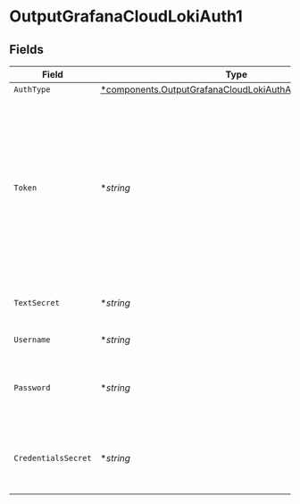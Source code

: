 # OutputGrafanaCloudLokiAuth1


## Fields

| Field                                                                                                                                                                                                       | Type                                                                                                                                                                                                        | Required                                                                                                                                                                                                    | Description                                                                                                                                                                                                 |
| ----------------------------------------------------------------------------------------------------------------------------------------------------------------------------------------------------------- | ----------------------------------------------------------------------------------------------------------------------------------------------------------------------------------------------------------- | ----------------------------------------------------------------------------------------------------------------------------------------------------------------------------------------------------------- | ----------------------------------------------------------------------------------------------------------------------------------------------------------------------------------------------------------- |
| `AuthType`                                                                                                                                                                                                  | [*components.OutputGrafanaCloudLokiAuthAuthenticationType1](../../models/components/outputgrafanacloudlokiauthauthenticationtype1.md)                                                                       | :heavy_minus_sign:                                                                                                                                                                                          | N/A                                                                                                                                                                                                         |
| `Token`                                                                                                                                                                                                     | **string*                                                                                                                                                                                                   | :heavy_minus_sign:                                                                                                                                                                                          | Bearer token to include in the authorization header. In Grafana Cloud, this is generally built by concatenating the username and the API key, separated by a colon. Example: <your-username>:<your-api-key> |
| `TextSecret`                                                                                                                                                                                                | **string*                                                                                                                                                                                                   | :heavy_minus_sign:                                                                                                                                                                                          | Select or create a stored text secret                                                                                                                                                                       |
| `Username`                                                                                                                                                                                                  | **string*                                                                                                                                                                                                   | :heavy_minus_sign:                                                                                                                                                                                          | Username for authentication                                                                                                                                                                                 |
| `Password`                                                                                                                                                                                                  | **string*                                                                                                                                                                                                   | :heavy_minus_sign:                                                                                                                                                                                          | Password (API key in Grafana Cloud domain) for authentication                                                                                                                                               |
| `CredentialsSecret`                                                                                                                                                                                         | **string*                                                                                                                                                                                                   | :heavy_minus_sign:                                                                                                                                                                                          | Select or create a secret that references your credentials                                                                                                                                                  |